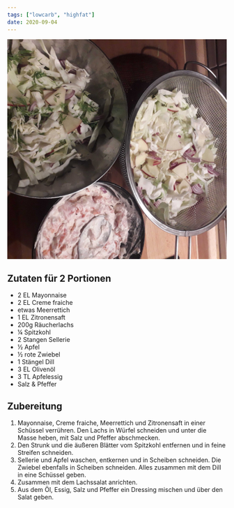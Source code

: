 ```yaml
---
tags: ["lowcarb", "highfat"]
date: 2020-09-04
---
```


![](../img/Lachssalat.jpg)

## Zutaten für 2 Portionen
- 2 EL          Mayonnaise
- 2 EL          Creme fraiche
- etwas         Meerrettich
- 1 EL          Zitronensaft
- 200g          Räucherlachs
- ¼             Spitzkohl
- 2 Stangen     Sellerie
- ½             Apfel
- ½             rote Zwiebel
- 1 Stängel     Dill
- 3 EL          Olivenöl
- 3 TL          Apfelessig
- Salz & Pfeffer

## Zubereitung
1. Mayonnaise, Creme fraiche, Meerrettich und Zitronensaft in einer Schüssel verrühren. Den Lachs in Würfel schneiden und unter die Masse heben, mit Salz und Pfeffer abschmecken.
2. Den Strunk und die äußeren Blätter vom Spitzkohl entfernen und in feine Streifen schneiden.
3. Sellerie und Apfel waschen, entkernen und in Scheiben schneiden. Die Zwiebel ebenfalls in Scheiben schneiden. Alles zusammen mit dem Dill in eine Schüssel geben.
4. Zusammen mit dem Lachssalat anrichten.
5. Aus dem Öl, Essig, Salz und Pfeffer ein Dressing mischen und über den Salat geben.

